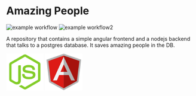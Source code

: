 # Amazing People

![example workflow](https://github.com/AmazingITorg/amazing-people/actions/workflows/frontend_build_and_test.yml/badge.svg)
![example workflow2](https://github.com/AmazingITorg/amazing-people/actions/workflows/backend_build_and_test.yml/badge.svg)

A repository that contains a simple angular frontend and a nodejs backend that talks to a postgres database. It saves amazing people in the DB.

<div>
<img src="https://github.com/devicons/devicon/blob/master/icons/nodejs/nodejs-original.svg" title="NodeJS" alt="NodeJS" width="100" height="100"/>
<img src="https://github.com/devicons/devicon/blob/master/icons/angularjs/angularjs-original.svg" title="NodeJS" alt="NodeJS" width="100" height="100"/>
</div>
